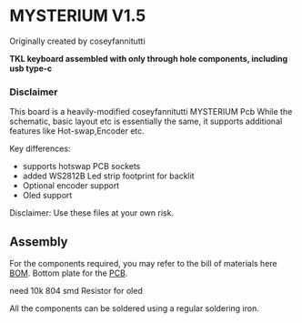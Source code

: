 # MYSTERIUM V1.5
Originally created by coseyfannitutti 

**TKL keyboard assembled with only through hole components, including usb type-c**

### Disclaimer
This board is a heavily-modified coseyfannitutti MYSTERIUM Pcb While the schematic, basic layout etc is essentially the same, it supports additional features like Hot-swap,Encoder etc.

Key differences:
- supports hotswap PCB sockets
- added WS2812B Led strip footprint for backlit 
- Optional encoder support
- Oled support 

Disclaimer: Use these files at your own risk.

## Assembly
For the components required, you may refer to the bill of materials here [BOM](https://octopart.com/bom-tool/wr8C8imk).
Bottom plate for the [PCB](https://github.com/TheEmperor1510/MysteriumV1.5dn/tree/main/mysteriumV1.5dn/PCB_Kicad/bottom).

need 10k 804 smd Resistor for oled 
 
All the components can be soldered using a regular soldering iron. 
